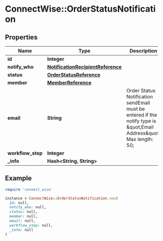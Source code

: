 # ConnectWise::OrderStatusNotification

## Properties

| Name | Type | Description | Notes |
| ---- | ---- | ----------- | ----- |
| **id** | **Integer** |  | [optional] |
| **notify_who** | [**NotificationRecipientReference**](NotificationRecipientReference.md) |  | [optional] |
| **status** | [**OrderStatusReference**](OrderStatusReference.md) |  | [optional] |
| **member** | [**MemberReference**](MemberReference.md) |  | [optional] |
| **email** | **String** | Order Status Notification sendEmail must be entered if the notify type is \&quot;Email Address\&quot; Max length: 50; | [optional] |
| **workflow_step** | **Integer** |  | [optional] |
| **_info** | **Hash&lt;String, String&gt;** |  | [optional] |

## Example

```ruby
require 'connect_wise'

instance = ConnectWise::OrderStatusNotification.new(
  id: null,
  notify_who: null,
  status: null,
  member: null,
  email: null,
  workflow_step: null,
  _info: null
)
```

